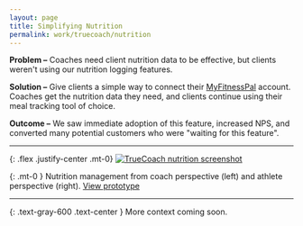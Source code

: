 ```yaml
---
layout: page
title: Simplifying Nutrition
permalink: work/truecoach/nutrition
---
```

**Problem –** Coaches need client nutrition data to be effective, but clients weren't using our nutrition logging features.

**Solution –** Give clients a simple way to connect their <a href="https://www.myfitnesspal.com/api" target="_blank" class="link--highlight">MyFitnessPal</a> account. Coaches get the nutrition data they need, and clients continue using their meal tracking tool of choice.

**Outcome –** We saw immediate adoption of this feature, increased NPS, and converted many potential customers who were "waiting for this feature".

---
{: .flex .justify-center .mt-0}
<a href="https://user-images.githubusercontent.com/178044/99297790-f5e05780-2805-11eb-8730-e1a234490c15.png" target="_blank">
  <img class="mx-auto transition duration-200 ease-in-out transform scale-1" src="https://user-images.githubusercontent.com/178044/99297790-f5e05780-2805-11eb-8730-e1a234490c15.png" alt="TrueCoach nutrition screenshot" />
</a>

{: .mt-0 }
<span class="block text-center italic text-sm">Nutrition management from coach perspective (left) and athlete perspective (right).
  <a class="link--highlight" href="https://www.figma.com/proto/u7DaARuVTraNSUOXNTSSiZ/TrueCoach-Nutrition?node-id=332%3A2157&scaling=min-zoom&hide-ui=1" target="_blank">
    View prototype
    <i class="fa fa-fw fa-external-link"></i>
  </a>
</span>

---

{: .text-gray-600 .text-center }
More context coming soon.